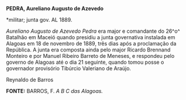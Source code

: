 **PEDRA, Aureliano Augusto de Azevedo**

\*militar; junta gov. AL 1889.

*Aureliano Augusto de Azevedo Pedra* era major e comandante do 26^o^
Batalhão em Maceió quando presidiu a junta governativa instalada em
Alagoas em 18 de novembro de 1889, três dias após a proclamação da
República. A junta era composta ainda pelo major Ricardo Brennand
Monteiro e por Manuel Ribeiro Barreto de Meneses, e respondeu pelo
governo de Alagoas até o dia 21 seguinte, quando tomou posse o
governador provisório Tibúrcio Valeriano de Araújo.

Reynaldo de Barros

**FONTE:** BARROS, F. *A B C das Alagoas.*
